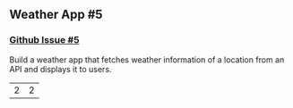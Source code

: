 ## Weather App #5

### [Github Issue #5](https://github.com/Prodigy-InfoTech/Android-Development-Projects/issues/5)

Build a weather app that fetches weather information of a location from an API and displays it to users.

<table>
<tr>
<td>2</td>
<td>2</td>
</tr>
<table>
